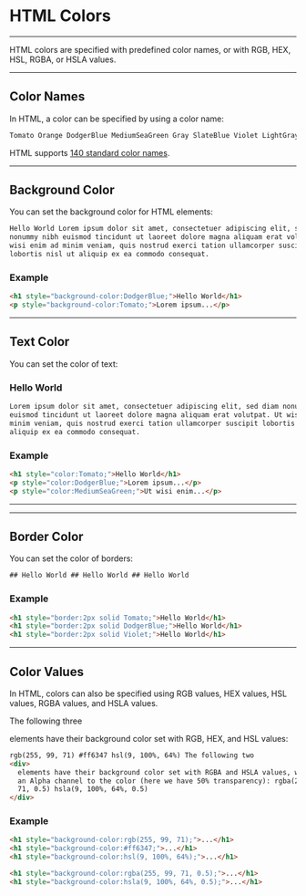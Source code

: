 ﻿# HTML Colors

---

HTML colors are specified with predefined color names, or with RGB, HEX, HSL, RGBA, or HSLA values.

---

## Color Names

In HTML, a color can be specified by using a color name:

```html
Tomato Orange DodgerBlue MediumSeaGreen Gray SlateBlue Violet LightGray
```

HTML supports [140 standard color names](https://www.w3schools.com/colors/colors_names.asp).

---

## Background Color

You can set the background color for HTML elements:

```html
Hello World Lorem ipsum dolor sit amet, consectetuer adipiscing elit, sed diam
nonummy nibh euismod tincidunt ut laoreet dolore magna aliquam erat volutpat. Ut
wisi enim ad minim veniam, quis nostrud exerci tation ullamcorper suscipit
lobortis nisl ut aliquip ex ea commodo consequat.
```

### Example

```html
<h1 style="background-color:DodgerBlue;">Hello World</h1>
<p style="background-color:Tomato;">Lorem ipsum...</p>
```

---

## Text Color

You can set the color of text:

### Hello World

```html
Lorem ipsum dolor sit amet, consectetuer adipiscing elit, sed diam nonummy nibh
euismod tincidunt ut laoreet dolore magna aliquam erat volutpat. Ut wisi enim ad
minim veniam, quis nostrud exerci tation ullamcorper suscipit lobortis nisl ut
aliquip ex ea commodo consequat.
```

### Example

```html
<h1 style="color:Tomato;">Hello World</h1>
<p style="color:DodgerBlue;">Lorem ipsum...</p>
<p style="color:MediumSeaGreen;">Ut wisi enim...</p>
```

---

---

## Border Color

You can set the color of borders:

```html
## Hello World ## Hello World ## Hello World
```

### Example

```html
<h1 style="border:2px solid Tomato;">Hello World</h1>
<h1 style="border:2px solid DodgerBlue;">Hello World</h1>
<h1 style="border:2px solid Violet;">Hello World</h1>
```

---

## Color Values

In HTML, colors can also be specified using RGB values, HEX values, HSL values, RGBA values, and HSLA values.

The following three <div> elements have their background color set with RGB, HEX, and HSL values:

```html
rgb(255, 99, 71) #ff6347 hsl(9, 100%, 64%) The following two
<div>
  elements have their background color set with RGBA and HSLA values, which adds
  an Alpha channel to the color (here we have 50% transparency): rgba(255, 99,
  71, 0.5) hsla(9, 100%, 64%, 0.5)
</div>
```

### Example

```html
<h1 style="background-color:rgb(255, 99, 71);">...</h1>
<h1 style="background-color:#ff6347;">...</h1>
<h1 style="background-color:hsl(9, 100%, 64%);">...</h1>

<h1 style="background-color:rgba(255, 99, 71, 0.5);">...</h1>
<h1 style="background-color:hsla(9, 100%, 64%, 0.5);">...</h1>
```
